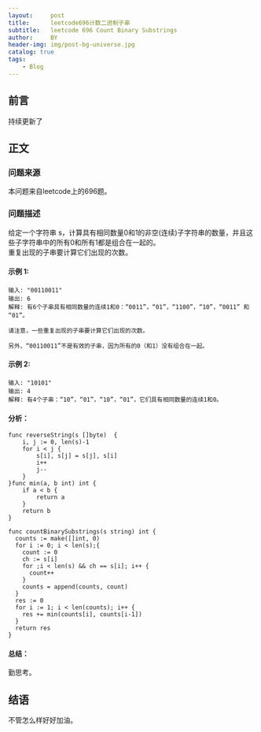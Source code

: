 ```yaml
---
layout:     post
title:      leetcode696计数二进制子串
subtitle:   leetcode 696 Count Binary Substrings
author:     BY
header-img: img/post-bg-universe.jpg
catalog: true
tags:
    - Blog
---
```



## 前言

持续更新了

## 正文

### 问题来源

本问题来自leetcode上的696题。 

### 问题描述

给定一个字符串 s，计算具有相同数量0和1的非空(连续)子字符串的数量，并且这些子字符串中的所有0和所有1都是组合在一起的。  
重复出现的子串要计算它们出现的次数。  

#### 示例 1:
```
输入: "00110011"
输出: 6
解释: 有6个子串具有相同数量的连续1和0：“0011”，“01”，“1100”，“10”，“0011” 和 “01”。

请注意，一些重复出现的子串要计算它们出现的次数。

另外，“00110011”不是有效的子串，因为所有的0（和1）没有组合在一起。
```

#### 示例 2:
```
输入: "10101"
输出: 4
解释: 有4个子串：“10”，“01”，“10”，“01”，它们具有相同数量的连续1和0。
```

#### 分析：  
```
func reverseString(s []byte)  {
    i, j := 0, len(s)-1
    for i < j {
        s[i], s[j] = s[j], s[i]
        i++
        j--
    }
}func min(a, b int) int {
    if a < b {
        return a
    }
    return b
}

func countBinarySubstrings(s string) int {
  counts := make([]int, 0)
  for i := 0; i < len(s);{
    count := 0
    ch := s[i]
    for ;i < len(s) && ch == s[i]; i++ {
      count++
    }
    counts = append(counts, count)
  }
  res := 0
  for i := 1; i < len(counts); i++ {
    res += min(counts[i], counts[i-1])
  }
  return res
}
```

#### 总结：
勤思考。  

## 结语
不管怎么样好好加油。
